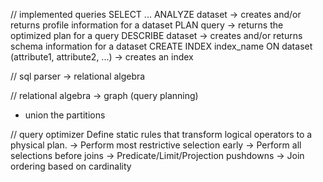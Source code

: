 
// implemented queries
SELECT ...
ANALYZE dataset -> creates and/or returns profile information for a dataset
PLAN query -> returns the optimized plan for a query
DESCRIBE dataset -> creates and/or returns schema information for a dataset
CREATE INDEX index_name ON dataset (attribute1, attribute2, ...) -> creates an index



// sql parser -> relational algebra

// relational algebra -> graph (query planning)
- union the partitions

// query optimizer
Define static rules that transform logical operators to a physical plan.
→ Perform most restrictive selection early
→ Perform all selections before joins
→ Predicate/Limit/Projection pushdowns
→ Join ordering based on cardinality

